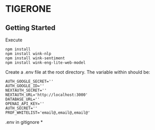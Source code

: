 # TIGERONE

## Getting Started

Execute

```
npm install
npm install wink-nlp
npm install wink-sentiment
npm install wink-eng-lite-web-model

```

Create a .env file at the root directory. The variable within should be:

```
AUTH_GOOGLE_SECRET=''
AUTH_GOOGLE_ID=''
NEXTAUTH_SECRET=''
NEXTAUTH_URL='http://localhost:3000'
DATABASE_URL=''
OPENAI_API_KEY=''
AUTH_SECRET=''
PROF_WHITELIST='email@,email@,email@'
```

.env in gitignore \*
